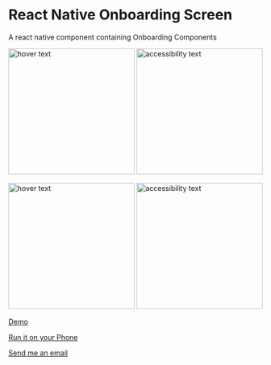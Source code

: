 # React Native Onboarding Screen

A react native component containing Onboarding Components

<p align="left">
  <img src="https://res.cloudinary.com/dvfr0z8wr/image/upload/v1673426749/Simulator_Screen_Shot_-_iPhone_13_Pro_Max_-_2023-01-11_at_08.44.12.png" width="250" title="hover text">
  <img src="https://res.cloudinary.com/dvfr0z8wr/image/upload/v1673426749/Simulator_Screen_Shot_-_iPhone_13_Pro_Max_-_2023-01-11_at_08.44.15.png" width="250" alt="accessibility text">
</p>

<p align="left">
  <img src="https://res.cloudinary.com/dvfr0z8wr/image/upload/v1673426749/Simulator_Screen_Shot_-_iPhone_13_Pro_Max_-_2023-01-11_at_08.44.18.png" width="250" title="hover text">
  <img src="https://res.cloudinary.com/dvfr0z8wr/image/upload/v1673426749/Simulator_Screen_Shot_-_iPhone_13_Pro_Max_-_2023-01-11_at_08.44.22.png" width="250" alt="accessibility text">
</p>

[Demo](https://youtube.com/shorts/yeOSo4Vwdpw?feature=share)

[Run it on your Phone](https://expo.dev/@anayooleru/React-native-onboarding-screen?serviceType=classic&distribution=expo-go)

[Send me an email](mailto:anayo_oleru@outlook.com)
